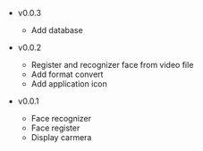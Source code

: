 - v0.0.3
  + Add database
  
- v0.0.2
  + Register and recognizer face from video file
  + Add format convert
  + Add application icon
  
- v0.0.1
  + Face recognizer
  + Face register
  + Display carmera
